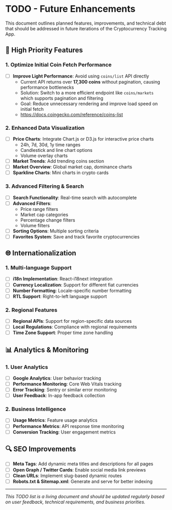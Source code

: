 # TODO - Future Enhancements

This document outlines planned features, improvements, and technical debt that should be addressed in future iterations of the Cryptocurrency Tracking App.

## 🚀 High Priority Features

### 1. Optimize Initial Coin Fetch Performance
- [ ] **Improve Light Performance**: Avoid using `coins/list` API directly
  - Current API returns over **17,300 coins** without pagination, causing performance bottlenecks
  - Solution: Switch to a more efficient endpoint like `coins/markets` which supports pagination and filtering
  - Goal: Reduce unnecessary rendering and improve load speed on initial fetch
  - https://docs.coingecko.com/reference/coins-list

### 2. Enhanced Data Visualization
- [ ] **Price Charts**: Integrate Chart.js or D3.js for interactive price charts
  - 24h, 7d, 30d, 1y time ranges
  - Candlestick and line chart options
  - Volume overlay charts
- [ ] **Market Trends**: Add trending coins section
- [ ] **Market Overview**: Global market cap, dominance charts
- [ ] **Sparkline Charts**: Mini charts in crypto cards

### 3. Advanced Filtering & Search
- [ ] **Search Functionality**: Real-time search with autocomplete
- [ ] **Advanced Filters**: 
  - Price range filters
  - Market cap categories
  - Percentage change filters
  - Volume filters
- [ ] **Sorting Options**: Multiple sorting criteria
- [ ] **Favorites System**: Save and track favorite cryptocurrencies

## 🌐 Internationalization

### 1. Multi-language Support
- [ ] **i18n Implementation**: React-i18next integration
- [ ] **Currency Localization**: Support for different fiat currencies
- [ ] **Number Formatting**: Locale-specific number formatting
- [ ] **RTL Support**: Right-to-left language support

### 2. Regional Features
- [ ] **Regional APIs**: Support for region-specific data sources
- [ ] **Local Regulations**: Compliance with regional requirements
- [ ] **Time Zone Support**: Proper time zone handling

## 📊 Analytics & Monitoring

### 1. User Analytics
- [ ] **Google Analytics**: User behavior tracking
- [ ] **Performance Monitoring**: Core Web Vitals tracking
- [ ] **Error Tracking**: Sentry or similar error monitoring
- [ ] **User Feedback**: In-app feedback collection

### 2. Business Intelligence
- [ ] **Usage Metrics**: Feature usage analytics
- [ ] **Performance Metrics**: API response time monitoring
- [ ] **Conversion Tracking**: User engagement metrics

## 🔍 SEO Improvements
- [ ] **Meta Tags**: Add dynamic meta titles and descriptions for all pages
- [ ] **Open Graph / Twitter Cards**: Enable social media link previews
- [ ] **Clean URLs**: Implement slug-based dynamic routes
- [ ] **Robots.txt & Sitemap.xml**: Generate and serve for better indexing

---

*This TODO list is a living document and should be updated regularly based on user feedback, technical requirements, and business priorities.*
